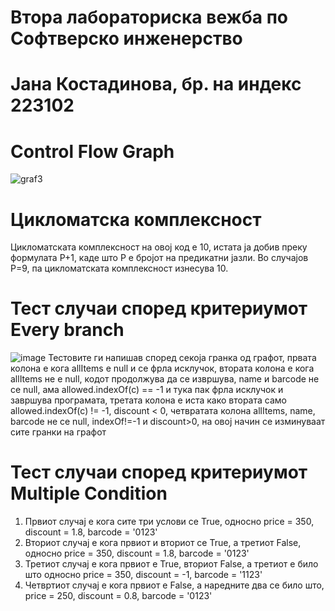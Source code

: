 # Втора лабораториска вежба по Софтверско инженерство
# Јана Костадинова, бр. на индекс 223102
# Control Flow Graph
![graf3](https://github.com/janakostadinova/SI_2024_lab2_223102/assets/164776655/70e9dd3d-db85-4a70-8472-519f8ba50309)
# Цикломатска комплексност
Цикломатската комплексност на овој код е 10, истата ја добив преку формулата P+1, каде што P е бројот на предикатни јазли. Во случајoв P=9, па цикломатската комплексност изнесува 10.
# Тест случаи според критериумот Every branch
![image](https://github.com/janakostadinova/SI_2024_lab2_223102/assets/164776655/4626a550-a45c-4004-9513-4fa1b88a8773)
Тестовите ги напишав според секоја гранка од графот, првата колона е кога allItems е null и се фрла исклучок, втората колона е кога allItems не е null, кодот продолжува да се извршува, name и barcode не се null, ама allowed.indexOf(c) == -1 и тука пак фрла исклучок и завршува програмата, третата колона е иста како втората само allowed.indexOf(c) != -1, discount < 0, четвратата колона allItems, name, barcode не се null, indexOf!=-1 и discount>0, на овој начин се изминуваат сите гранки на графот
# Тест случаи според критериумот Multiple Condition
1. Првиот случај е кога сите три услови се True, односно price = 350, discount = 1.8, barcode = '0123'
2. Вториот случај е кога првиот и вториот се True, а третиот False, односно price = 350, discount = 1.8, barcode = '0123'
3. Третиот случај е кога првиот е True, вториот False, а третиот е било што односно price = 350, discount = -1, barcode = '1123'
4. Четвртиот случај е кога првиот е False, а наредните два се било што, price = 250, discount = 0.8, barcode = '0123'
